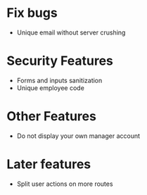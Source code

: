 # Fix bugs
- Unique email without server crushing

# Security Features
- Forms and inputs sanitization
- Unique employee code

# Other Features
- Do not display your own manager account

# Later features
- Split user actions on more routes
